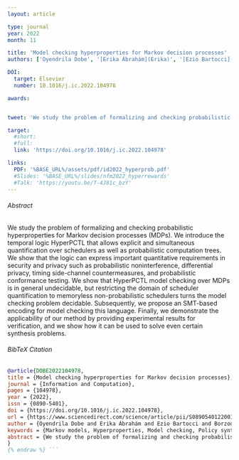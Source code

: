 ```yaml
---
layout: article

type: journal
year: 2022
month: 11

title: 'Model checking hyperproperties for Markov decision processes'
authors: ['Oyendrila Dobe', '[Erika Ábrahám](Erika)', '[Ezio Bartocci](Ezio)', '[Borzoo Bonakdarpour](Borzoo)']

DOI:
  target: Elsevier
  number: 10.1016/j.ic.2022.104978

awards:


tweet: 'We study the problem of formalizing and checking probabilistic hyperproperties for Markov decision processes (MDPs). We introduce the temporal logic HyperPCTL that allows explicit and simultaneous quantification over schedulers as well as probabilistic computation trees. We show that the logic can express important quantitative requirements in various fields. We show that HyperPCTL model checking over MDPs is in general undecidable, but restricting the domain of scheduler quantification to memoryless non-probabilistic schedulers turns the model checking problem decidable. Subsequently, we propose an SMT-based encoding for model checking this language.'

target:
  #short: 
  #full: 
  link: 'https://doi.org/10.1016/j.ic.2022.104978'

links:
  PDF: '%BASE_URL%/assets/pdf/id2022_hyperprob.pdf'
  #Slides: '%BASE_URL%/slides/nfm2022_hyperrewards'
  #Talk: 'https://youtu.be/T-4J81c_bzY'
---
```


###### Abstract

We study the problem of formalizing and checking probabilistic hyperproperties for Markov decision processes (MDPs). We introduce the temporal logic HyperPCTL that allows explicit and simultaneous quantification over schedulers as well as probabilistic computation trees. We show that the logic can express important quantitative requirements in security and privacy such as probabilistic noninterference, differential privacy, timing side-channel countermeasures, and probabilistic conformance testing. We show that HyperPCTL model checking over MDPs is in general undecidable, but restricting the domain of scheduler quantification to memoryless non-probabilistic schedulers turns the model checking problem decidable. Subsequently, we propose an SMT-based encoding for model checking this language. Finally, we demonstrate the applicability of our method by providing experimental results for verification, and we show how it can be used to solve even certain synthesis problems.

###### BibTeX Citation

```bibtex {% raw %}
@article{DOBE2022104978,
title = {Model checking hyperproperties for Markov decision processes},
journal = {Information and Computation},
pages = {104978},
year = {2022},
issn = {0890-5401},
doi = {https://doi.org/10.1016/j.ic.2022.104978},
url = {https://www.sciencedirect.com/science/article/pii/S089054012200133X},
author = {Oyendrila Dobe and Erika Ábrahám and Ezio Bartocci and Borzoo Bonakdarpour},
keywords = {Markov models, Hyperproperties, Model checking, Policy synthesis, Information leakage},
abstract = {We study the problem of formalizing and checking probabilistic hyperproperties for Markov decision processes (MDPs). We introduce the temporal logic HyperPCTL that allows explicit and simultaneous quantification over schedulers as well as probabilistic computation trees. We show that the logic can express important quantitative requirements in security and privacy such as probabilistic noninterference, differential privacy, timing side-channel countermeasures, and probabilistic conformance testing. We show that HyperPCTL model checking over MDPs is in general undecidable, but restricting the domain of scheduler quantification to memoryless non-probabilistic schedulers turns the model checking problem decidable. Subsequently, we propose an SMT-based encoding for model checking this language. Finally, we demonstrate the applicability of our method by providing experimental results for verification, and we show how it can be used to solve even certain synthesis problems.}
}
{% endraw %} ```
